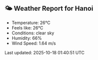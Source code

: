 <!-- WEATHER-START -->
## 🌤 Weather Report for Hanoi

- Temperature: 26°C
- Feels like: 26°C
- Conditions: clear sky
- Humidity: 66%
- Wind Speed: 1.64 m/s

Last updated: 2025-10-18 01:40:51 UTC
<!-- WEATHER-END -->
